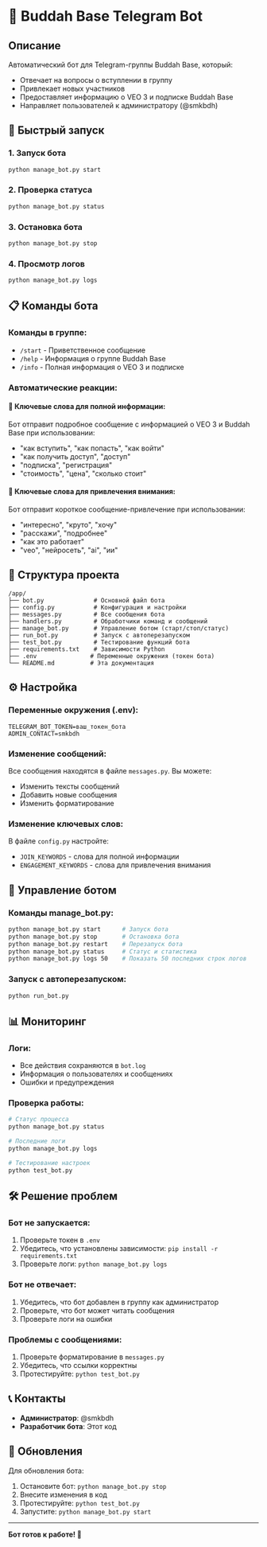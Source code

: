 # 🤖 Buddah Base Telegram Bot

## Описание

Автоматический бот для Telegram-группы Buddah Base, который:
- Отвечает на вопросы о вступлении в группу
- Привлекает новых участников
- Предоставляет информацию о VEO 3 и подписке Buddah Base
- Направляет пользователей к администратору (@smkbdh)

## 🚀 Быстрый запуск

### 1. Запуск бота
```bash
python manage_bot.py start
```

### 2. Проверка статуса
```bash
python manage_bot.py status
```

### 3. Остановка бота
```bash
python manage_bot.py stop
```

### 4. Просмотр логов
```bash
python manage_bot.py logs
```

## 📋 Команды бота

### Команды в группе:
- `/start` - Приветственное сообщение
- `/help` - Информация о группе Buddah Base
- `/info` - Полная информация о VEO 3 и подписке

### Автоматические реакции:

#### 🎯 Ключевые слова для полной информации:
Бот отправит подробное сообщение с информацией о VEO 3 и Buddah Base при использовании:
- "как вступить", "как попасть", "как войти"
- "как получить доступ", "доступ"
- "подписка", "регистрация"
- "стоимость", "цена", "сколько стоит"

#### 💬 Ключевые слова для привлечения внимания:
Бот отправит короткое сообщение-привлечение при использовании:
- "интересно", "круто", "хочу"
- "расскажи", "подробнее"
- "как это работает"
- "veo", "нейросеть", "ai", "ии"

## 📁 Структура проекта

```
/app/
├── bot.py              # Основной файл бота
├── config.py           # Конфигурация и настройки
├── messages.py         # Все сообщения бота
├── handlers.py         # Обработчики команд и сообщений
├── manage_bot.py       # Управление ботом (старт/стоп/статус)
├── run_bot.py          # Запуск с автоперезапуском
├── test_bot.py         # Тестирование функций бота
├── requirements.txt    # Зависимости Python
├── .env               # Переменные окружения (токен бота)
└── README.md          # Эта документация
```

## ⚙️ Настройка

### Переменные окружения (.env):
```
TELEGRAM_BOT_TOKEN=ваш_токен_бота
ADMIN_CONTACT=smkbdh
```

### Изменение сообщений:
Все сообщения находятся в файле `messages.py`. Вы можете:
- Изменить тексты сообщений
- Добавить новые сообщения
- Изменить форматирование

### Изменение ключевых слов:
В файле `config.py` настройте:
- `JOIN_KEYWORDS` - слова для полной информации
- `ENGAGEMENT_KEYWORDS` - слова для привлечения внимания

## 🔧 Управление ботом

### Команды manage_bot.py:
```bash
python manage_bot.py start      # Запуск бота
python manage_bot.py stop       # Остановка бота
python manage_bot.py restart    # Перезапуск бота
python manage_bot.py status     # Статус и статистика
python manage_bot.py logs 50    # Показать 50 последних строк логов
```

### Запуск с автоперезапуском:
```bash
python run_bot.py
```

## 📊 Мониторинг

### Логи:
- Все действия сохраняются в `bot.log`
- Информация о пользователях и сообщениях
- Ошибки и предупреждения

### Проверка работы:
```bash
# Статус процесса
python manage_bot.py status

# Последние логи
python manage_bot.py logs

# Тестирование настроек
python test_bot.py
```

## 🛠️ Решение проблем

### Бот не запускается:
1. Проверьте токен в `.env`
2. Убедитесь, что установлены зависимости: `pip install -r requirements.txt`
3. Проверьте логи: `python manage_bot.py logs`

### Бот не отвечает:
1. Убедитесь, что бот добавлен в группу как администратор
2. Проверьте, что бот может читать сообщения
3. Проверьте логи на ошибки

### Проблемы с сообщениями:
1. Проверьте форматирование в `messages.py`
2. Убедитесь, что ссылки корректны
3. Протестируйте: `python test_bot.py`

## 📞 Контакты

- **Администратор**: @smkbdh
- **Разработчик бота**: Этот код

## 🔄 Обновления

Для обновления бота:
1. Остановите бот: `python manage_bot.py stop`
2. Внесите изменения в код
3. Протестируйте: `python test_bot.py`
4. Запустите: `python manage_bot.py start`

---

**Бот готов к работе! 🚀**